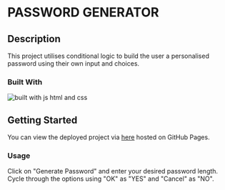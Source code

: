 # PASSWORD GENERATOR

## Description
This project utilises conditional logic to build the user a personalised password using their own input and choices.

### Built With

![built with js html and css](https://skillicons.dev/icons?i=js,html,css)

## Getting Started

You can view the deployed project via [here](https://skechekar.github.io/password-generator) hosted on GitHub Pages.

### Usage

Click on "Generate Password" and enter your desired password length. Cycle through the options using "OK" as "YES" and "Cancel" as "NO". 